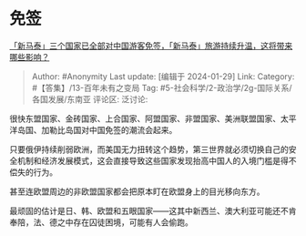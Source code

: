 # 免签
[「新马泰」三个国家已全部对中国游客免签，「新马泰」旅游持续升温，这将带来哪些影响？](https://www.zhihu.com/question/641773170/answer/3380264951)

> Author: #Anonymity
> Last update: [编辑于 2024-01-29]
> Link:
> Category: #【答集】/13-百年未有之变局
> Tag: #5-社会科学/2-政治学/2g-国际关系/各国发展/东南亚
> 评论区:
> 泛讨论:

很快东盟国家、金砖国家、上合国家、阿盟国家、非盟国家、美洲联盟国家、太平洋岛国、加勒比岛国对中国免签的潮流会起来。

只要俄伊持续削弱欧洲，而美国无力扭转这个趋势，第三世界就必须切换自己的安全机制和经济发展模式，这会直接导致这些国家发现抬高中国人的入境门槛是得不偿失的行为。

甚至连欧盟周边的非欧盟国家都会把原本盯在欧盟身上的目光移向东方。

最顽固的估计是日、韩、欧盟和五眼国家——这其中新西兰、澳大利亚可能还不肯奉陪，法、德之中存在囚徒困境，可能有人会偷跑。